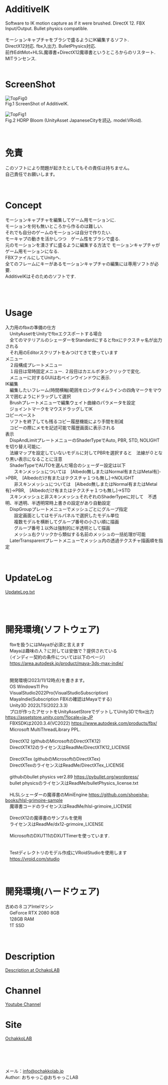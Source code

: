 # AdditiveIK
Software to IK motion capture as if it were brushed.  DirectX 12. FBX Input/Output. Bullet physics compatible.<br>
<br>
モーションキャプチャをブラシで盛るようにIK編集するソフト.<br>
DirectX12対応. fbx入出力. BulletPhysics対応.<br>
前作EditMot+HLSL魔導書+DirectX12魔導書というところからのリスタート.<br>
MITランセンス.<br>
<br>
# ScreenShot
![TopFig0](ScreenShots/AdditiveIK_To1001_SS1_800.png "トップ絵0")<br>
Fig.1 ScreenShot of AdditiveIK.<br>
<br>
![TopFig1](ScreenShots/AdditiveIK_To1001_HDRPBloom_1.png "トップ絵1")<br>
Fig.2 HDRP Bloom (UnityAsset JapaneseCityを読込. model:VRoid).<br>
<br>
<br>
# 免責<br>
このソフトにより問題が起きたとしてもその責任は持ちません。<br>
自己責任でお願いします。<br>
<br>
<br>
# Concept<br>
モーションキャプチャを編集してゲーム用モーションに.<br>
モーションを何も無いところから作るのは難しい.<br>
それでも自分のゲームのモーションは自分で作りたい.<br>
モーキャプの動きを活かしつつ　ゲーム性をブラシで盛る.<br>
元のモーションを潰さずに盛るように編集する方法で  モーションキャプチャがゲーム用モーションになる.<br>
FBXファイルにしてUnityへ.<br>
全てのフレームにキーがあるモーションキャプチャの編集には専用ソフトが必要.<br>
AdditiveIKはそのためのソフトです.<br><br>
<br>
<br>
# Usage<br>
入力用のfbxの準備の仕方<br>
　UnityAssetをUnityでfbxエクスポートする場合<br>
　全てのマテリアルのシェーダーをStandardにするとfbxにテクスチャ名が出力される<br>
　それ用のEditorスクリプトをみつけてきて使っています<br>
メニュー<br>
　２段構成プレートメニュー<br>
　１段目は常時固定メニュー. ２段目はカエルボタンクリックで変化.<br>
　メニューに対するGUIは右ペインウインドウに表示.<br>
IK編集<br>
　編集したいフレーム(時間横軸)範囲をロングタイムラインの四角マークをマウスで囲むようにドラッグして選択<br>
　Brushプレートメニューで編集ウェイト曲線のパラメータを設定<br>
　ジョイントマークをマウスドラッグしてIK<br>
コピーペースト<br>
　ソフトを終了しても残るコピー履歴機能により手間を削減<br>
　コピーの際にメモを記述可能で履歴画面に表示される<br>
表示<br>
　DispAndLimitプレートメニューのShaderTypeでAuto, PBR, STD, NOLIGHTを切り替え可能に.<br>
　法線マップを設定していないモデルに対してPBRを選択すると　法線が０となり黒い表示になることに注意<br>
　ShaderTypeでAUTOを選んだ場合のシェーダー設定は以下<br>
　　スキンメッシュについては　[Albedo無しまたはNormal有またはMetal有]->PBR,　[Albedoだけ有またはテクスチャ１つも無し]->NOLIGHT<br>
　　非スキンメッシュについては　[Albedo無しまたはNormal有またはMetal有]->PBR,　[Albedoだけ有またはテクスチャ１つも無し]->STD<br>
　スキンメッシュと非スキンメッシュそれぞれのShaderTypeに対して　不透明、半透明、半透明常時上書きの設定があり自動設定<br>
　DispGroupプレートメニューでメッシュごとにグループ指定<br>
　　設定画面としてはモデルパネルで選択したモデル単位<br>
　　複数モデルを横断してグループ番号の小さい順に描画<br>
　　グループ番号１以外は強制的に半透明として描画<br>
　　メッシュ右クリックから類似する名前のメッシュの一括処理が可能<br>
　LaterTransparentプレートメニューでメッシュ内の透過テクスチャ描画順を指定
<br>
<br>
<br>
# UpdateLog<br>
[UpdateLog.txt](UpdateLog.txt)<br>
<br>
<br>
<br>
# 開発環境(ソフトウェア)<br>
　fbxを扱うにはMayaが必須と言えます<br>
　Mayaは趣味の人？に対しては安価で？提供されている<br>
　（インディー契約の条件については以下のページ）<br>
　https://area.autodesk.jp/product/maya-3ds-max-indie/<br>
<br>
<br>
　開発環境(2023/11/12時点)を書きます。<br>
　OS Windows11 Pro<br>
　VisualStudio2022Pro(VisualStudioSubscription)<br>
　MayaIndie(Subscription FBXの確認はMayaでする)<br>
　Unity3D 2022LTS(2022.3.3)<br>
　プロが作ったアセットをUnityAssetStoreでゲットしてUnity3Dでfbx出力 https://assetstore.unity.com/?locale=ja-JP <br>
　FBXSDKは2020.3.4(VC2022) https://www.autodesk.com/products/fbx/ <br>
　Microsoft MultiThreadLibrary PPL.<br>
<br>
　DirectX12 (githubのMicrosoftのDirectXTK12)<br>
　DirectXTK12のライセンスはReadMe/DirectXTK12_LICENSE<br>
<br>
　DirectXTex (githubのMicrosoftのDirectXTex)<br>
　DirectXTexのライセンスはReadMe/DirectXTex_LICENSE<br>
<br>
　githubのbullet physics ver2.89 https://pybullet.org/wordpress/ <br>
　bullet physicsのライセンスはReadMe/bulletPhysics_license.txt<br>
<br>
　HLSLシェーダーの魔導書のMiniEngine https://github.com/shoeisha-books/hlsl-grimoire-sample <br>
　魔導書コードのライセンスはReadMe/hlsl-grimoire_LICENSE<br>
<br>
　DirectX12の魔導書のサンプルを使用<br>
　ライセンスはReadMe/dx12-grimoire_LICENSE<br>
<br>
　MicrosoftのDXUT11のDXUTTimerを使っています.<br>
<br>
<br>
　Testディレクトリのモデル作成にVRoidStudioを使用します<br>
　https://vroid.com/studio<br>
<br>
<br>
# 開発環境(ハードウェア)<br>
古めの８コアIntelマシン<br>
　GeForce RTX 2080 8GB<br>
　128GB RAM<br>
　1T SSD<br>
<br>
<br>
# Description
[Description at OchakoLAB](https://ochakkolab.jp/LABMenu/MameBake3D.html "Desc-1")

# Channel
[Youtube Channel](https://www.youtube.com/@ochakkolab "Channel")

# Site
[OchakkoLAB](https://ochakkolab.jp/ "OchakkoLAB")
<br>
<br>
<br>
<br>
<br>
<br>
メール：info@ochakkolab.jp<br>
Author: おちゃっこ@おちゃっこLAB<br>
<br>
<br>
<br>
<br>
<br>
<br>